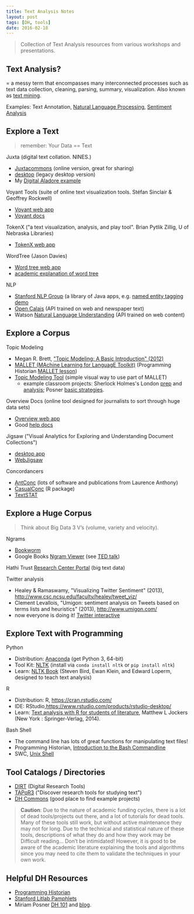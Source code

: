```yaml
---
title: Text Analysis Notes
layout: post
tags: [DH, tools]
date: 2016-02-18
---
```


> Collection of Text Analysis resources from various workshops and presentations.

## Text Analysis?
   
= a messy term that encompasses many interconnected processes such as text data collection, cleaning, parsing, summary, visualization. 
Also known as [text mining](https://en.wikipedia.org/wiki/Text_mining). 

Examples: Text Annotation, [Natural Language Processing](https://en.wikipedia.org/wiki/Natural_language_processing), [Sentiment Analysis](https://en.wikipedia.org/wiki/Sentiment_analysis)

## Explore a Text

> remember: Your Data == Text

Juxta (digital text collation. NINES.)
- [Juxtacommons](http://juxtacommons.org/) (online version, great for sharing)
- [desktop](http://www.juxtasoftware.org/) (legacy desktop version)
- My [Digital Aladore example](https://digitalaladore.wordpress.com/2014/12/29/using-juxta/)

Voyant Tools (suite of online text visualization tools. Stéfan Sinclair & Geoffrey Rockwell)
- [Voyant web app](http://voyant-tools.org/)
- [Voyant docs](http://docs.voyant-tools.org/)

TokenX ("a text visualization, analysis, and play tool". Brian Pytlik Zillig, U of Nebraska Libraries)
- [TokenX web app](http://tokenx.unl.edu/tokenx/index.html)

WordTree (Jason Davies)
- [Word tree web app](https://www.jasondavies.com/wordtree/ )
- [academic explanation of word tree](http://hint.fm/projects/wordtree/)

NLP 
- [Stanford NLP Group](http://nlp.stanford.edu/software/) (a library of Java apps, e.g. [named entity tagging demo](http://nlp.stanford.edu:8080/ner/)
- [Open Calais](http://www.opencalais.com/) (API trained on web and newspaper text)
- Watson [Natural Language Understanding](https://www.ibm.com/watson/developercloud/natural-language-understanding.html) (API trained on web content)

## Explore a Corpus

Topic Modeling
- Megan R. Brett, ["Topic Modeling: A Basic Introduction" (2012)](http://journalofdigitalhumanities.org/2-1/topic-modeling-a-basic-introduction-by-megan-r-brett/)
- [MALLET (MAchine Learning for LanguagE Toolkit)](http://mallet.cs.umass.edu/) (Programming Historian [MALLET lesson](http://programminghistorian.org/lessons/topic-modeling-and-mallet))
- [Topic Modeling Tool](https://code.google.com/archive/p/topic-modeling-tool/)  (simple visual way to use part of MALLET)
    - example classroom projects: Sherlock Holmes's London [prep](https://sherlockholmeslondondh.wordpress.com/2015/03/23/topic-modeling-assignment/) and [analysis](https://sherlockholmeslondondh.wordpress.com/2015/03/27/topic-modeling-part-2-graphing-the-results/); Posner [basic strategies](http://miriamposner.com/blog/very-basic-strategies-for-interpreting-results-from-the-topic-modeling-tool/).

Overview Docs (online tool designed for journalists to sort through huge data sets)
- [Overview web app](https://www.overviewdocs.com/)
- Good [help docs](https://blog.overviewdocs.com/help/)

Jigsaw ("Visual Analytics for Exploring and Understanding Document Collections")
- [desktop app](http://www.cc.gatech.edu/gvu/ii/jigsaw/)
- [WebJigsaw](http://www.iilabgt.org/webjigsaw)

Concordancers
- [AntConc](http://www.laurenceanthony.net/software/antconc/) (lots of software and publications from Laurence Anthony)
- [CasualConc](https://sites.google.com/site/casualconc/Home) (R package)
- [TextSTAT](http://neon.niederlandistik.fu-berlin.de/en/textstat/)

## Explore a Huge Corpus

> Think about Big Data 3 V’s (volume, variety and velocity).

Ngrams
- [Bookworm](http://bookworm.culturomics.org/)
- Google Books [Ngram Viewer](https://books.google.com/ngrams) (see [TED talk](https://www.ted.com/talks/what_we_learned_from_5_million_books?language=en))

Hathi Trust [Research Center Portal](https://sharc.hathitrust.org/) (big text data)

Twitter analysis
- Healey & Ramaswamy, "Visualizing Twitter Sentiment" (2013), http://www.csc.ncsu.edu/faculty/healey/tweet_viz/ 
- Clement Levallois, "Umigon: sentiment analysis on Tweets based on terms lists and heuristics" (2013), http://www.umigon.com/ 
- now everyone is doing it! [Twitter interactive](https://interactive.twitter.com/)

## Explore Text with Programming

Python
- Distribution: [Anaconda](https://www.continuum.io/downloads) (get Python 3, 64-bit)
- Tool Kit: [NLTK](http://www.nltk.org/) (install via `conda install nltk` or `pip install nltk`)
- Learn: [NLTK Book](http://www.nltk.org/book/) (Steven Bird, Ewan Klein, and Edward Loperm, designed to teach text analysis)

R
- Distribution: R, https://cran.rstudio.com/ 
- IDE: RStudio,https://www.rstudio.com/products/rstudio-desktop/ 
- Learn: [Text analysis with R for students of literature](http://www.matthewjockers.net/text-analysis-with-r-for-students-of-literature/), Matthew L Jockers (New York : Springer-Verlag, 2014).

Bash Shell 
- The command line has lots of great functions for manipulating text files!
- Programming Historian, [Introduction to the Bash Commandline](http://programminghistorian.org/lessons/intro-to-bash)
- SWC, [Unix Shell](http://swcarpentry.github.io/shell-novice/)

## Tool Catalogs / Directories

- [DIRT](http://dirtdirectory.org/) (Digital Research Tools)
- [TAPoR3](http://tapor-test.artsrn.ualberta.ca/home) ("Discover research tools for studying text")
- [DH Commons](http://dhcommons.org/) (good place to find example projects)

> **Caution**:
> Due to the nature of academic funding cycles, there is a lot of dead tools/projects out there, and a lot of tutorials for dead tools. 
> Many of these tools still work, but without active maintenance they may not for long.
> Due to the technical and statistical nature of these tools, descriptions of what they do and how they work may be Difficult reading... Don’t be intimidated! 
> However, it is good to be aware of the academic literature explaining the tools and algorithms since you may need to cite them to validate the techniques in your own work.

## Helpful DH Resources

- [Programming Historian](http://programminghistorian.org/)
- [Stanford Litlab Pamphlets](http://litlab.stanford.edu/pamphlets/)
- Miriam Posner [DH 101](http://miriamposner.com/dh101f15/index.php/tutorials-and-resources/suggested-tools/) and [blog](http://miriamposner.com/blog/).
